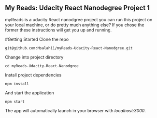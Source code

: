 ## My Reads: Udacity React Nanodegree Project 1

myReads is a udacity React nanodgree project you can run this project on your local machine, or do pretty much anything else? If you chose the former these instructions will get you up and running.


#Getting Started
Clone the repo
```
git@github.com:Msalah11/myReads-Udacity-React-Nanodgree.git
```
Change into project directory
```
cd myReads-Udacity-React-Nanodgree
```

Install project dependencies
```
npm install
```

And start the application
```
npm start
```
The app will automatically launch in your browser with _localhost:3000_.


